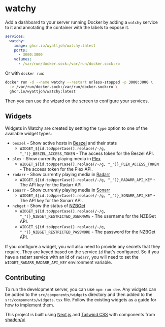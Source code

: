 # watchy

Add a dashboard to your server running Docker by adding a `watchy` service to it
and annotating the container with the labels to expose it.

```yaml
services:
  watchy:
    image: ghcr.io/wyattjoh/watchy:latest
    ports:
      - 3000:3000
    volumes:
      - /var/run/docker.sock:/var/run/docker.sock:ro
```

Or with `docker run`:

```bash
docker run -d --name watchy --restart unless-stopped -p 3000:3000 \
  -v /var/run/docker.sock:/var/run/docker.sock:ro \
  ghcr.io/wyattjoh/watchy:latest
```

Then you can use the wizard on the screen to configure your services.

## Widgets

Widgets in Watchy are created by setting the `type` option to one of the
available widget types:

- `beszel` - Show active hosts in [Beszel](https://beszel.dev/) and their stats
  - `WIDGET_${id.toUpperCase().replace(/-/g, "_")}_BESZEL_ACCESS_TOKEN` - The
    access token for the Beszel API.
- `plex` - Show currently playing media in [Plex](https://plex.tv/)
  - `WIDGET_${id.toUpperCase().replace(/-/g, "_")}_PLEX_ACCESS_TOKEN` - The
    access token for the Plex API.
- `radarr` - Show currently playing media in [Radarr](https://radarr.video/)
  - `WIDGET_${id.toUpperCase().replace(/-/g, "_")}_RADARR_API_KEY` - The API
    key for the Radarr API.
- `sonarr` - Show currently playing media in [Sonarr](https://sonarr.tv/)
  - `WIDGET_${id.toUpperCase().replace(/-/g, "_")}_SONARR_API_KEY` - The API
    key for the Sonarr API.
- `nzbget` - Show the status of [NZBGet](https://nzbget.net/)
  - `WIDGET_${id.toUpperCase().replace(/-/g, "_")}_NZBGET_RESTRICTED_USERNAME` -
    The username for the NZBGet API.
  - `WIDGET_${id.toUpperCase().replace(/-/g, "_")}_NZBGET_RESTRICTED_PASSWORD` -
    The password for the NZBGet API.

If you configure a widget, you will also need to provide any secrets that they
require. They are keyed based on the service `id` that's configured. So if you
have a radarr service with an id of `radarr`, you will need to set the
`WIDGET_RADARR_RADARR_API_KEY` environment variable.

## Contributing

To run the development server, you can use `npm run dev`. Any widgets can be
added to the `src/components/widgets` directory and then added to the
`src/components/widgets.tsx` file. Follow the existing widgets as a guide for
how to implement them.

This project is built using [Next.js](https://nextjs.org/) and [Tailwind CSS](https://tailwindcss.com/)
with components from [shadcn/ui](https://ui.shadcn.com/).
